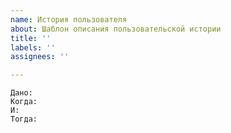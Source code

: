 ```yaml
---
name: История пользователя
about: Шаблон описания пользовательской истории
title: ''
labels: ''
assignees: ''

---
```


```gherkin
Дано:
Когда:
И:
Тогда:
```
